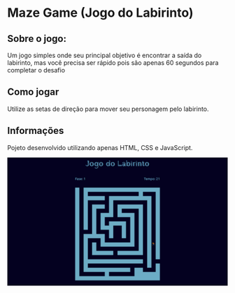 # Maze Game (Jogo do Labirinto)

## Sobre o jogo:

Um jogo simples onde seu principal objetivo é encontrar a saída do labirinto, mas você precisa ser rápido pois são apenas 60 segundos para completar o desafio

## Como jogar

Utilize as setas de direção para mover seu personagem pelo labirinto.

## Informações

Pojeto desenvolvido utilizando apenas HTML, CSS e JavaScript.

<img src="screenshot.jpg"/>

